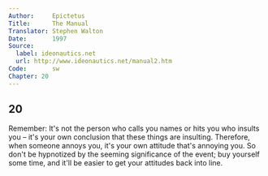 ```yaml
---
Author:     Epictetus  
Title:      The Manual  
Translator: Stephen Walton  
Date:       1997  
Source:
  label: ideonautics.net
  url: http://www.ideonautics.net/manual2.htm
Code:       sw  
Chapter: 20
---
```

##  20

Remember: It's not the person who calls you names or hits you who insults you –
it's your own conclusion that these things are insulting. Therefore, when
someone annoys you, it's your own attitude that's annoying you. So don't be
hypnotized by the seeming significance of the event; buy yourself some time,
and it'll be easier to get your attitudes back into line.


